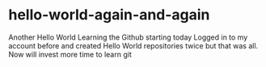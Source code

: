 # hello-world-again-and-again
Another Hello World
Learning the Github starting today
Logged in to my account before and created Hello World repositories twice but that was all.
Now will invest more time to learn git

